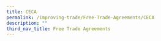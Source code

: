 ```yaml
---
title: CECA
permalink: /improving-trade/Free-Trade-Agreements/CECA
description: ""
third_nav_title: Free Trade Agreements
---
```

